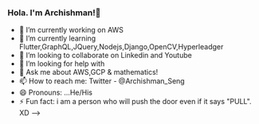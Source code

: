 ### Hola. I'm Archishman!👋


- 🔭 I’m currently working on AWS
- 🌱 I’m currently learning Flutter,GraphQL,JQuery,Nodejs,Django,OpenCV,Hyperleadger
- 👯 I’m looking to collaborate on Linkedin and Youtube
- 🤔 I’m looking for help with 
- 💬 Ask me about AWS,GCP & mathematics!
- 📫 How to reach me: Twitter - @Archishman_Seng
- 😄 Pronouns: ...He/His
- ⚡ Fun fact: i am a person who will push the door even if it says "PULL". XD
-->
